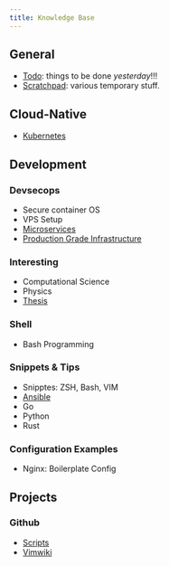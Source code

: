 ```yaml
---
title: Knowledge Base
---
```


## General

* [Todo](todo.md): things to be done _yesterday_!!!
* [Scratchpad](scratchpad.md): various temporary stuff.

## Cloud-Native

* [Kubernetes](kubernetes.md)

## Development

### Devsecops

* Secure container OS
* VPS Setup
* [Microservices](microservices.md)
* [Production Grade Infrastructure](prod-infra.md)

### Interesting

* Computational Science
* Physics
* [Thesis](thesis.md)

### Shell

* Bash Programming

### Snippets & Tips

* Snipptes: ZSH, Bash, VIM
* [Ansible](ansible.md)
* Go
* Python
* Rust

### Configuration Examples

* Nginx: Boilerplate Config

## Projects

### Github

* [Scripts](https://github.com/prasetiyohadi/scripts)
* [Vimwiki](https://github.com/prasetiyohadi/vimwiki)

